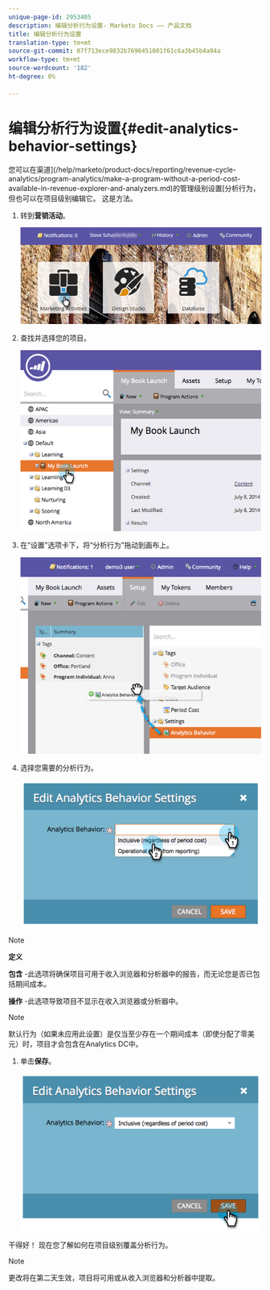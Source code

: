 ```yaml
---
unique-page-id: 2953405
description: 编辑分析行为设置- Marketo Docs —— 产品文档
title: 编辑分析行为设置
translation-type: tm+mt
source-git-commit: 07f713ece9832b7696451001f61c6a3b45b4a94a
workflow-type: tm+mt
source-wordcount: '182'
ht-degree: 0%

---
```



# 编辑分析行为设置{#edit-analytics-behavior-settings}

您可以在渠道](/help/marketo/product-docs/reporting/revenue-cycle-analytics/program-analytics/make-a-program-without-a-period-cost-available-in-revenue-explorer-and-analyzers.md)的管理级别设置[分析行为，但也可以在项目级别编辑它。 这是方法。

1. 转到&#x200B;**营销活动**。

   ![](assets/login-marketing-activities-2.png)

1. 查找并选择您的项目。

   ![](assets/image2014-9-24-11-3a40-3a57.png)

1. 在“设置”选项卡下，将“分析行为”拖动到画布上。

   ![](assets/image2014-9-24-11-3a41-3a2.png)

1. 选择您需要的分析行为。

   ![](assets/image2014-9-24-11-3a42-3a0.png)

>[!NOTE]
>
>**定义**
>
>**包含** -此选项将确保项目可用于收入浏览器和分析器中的报告，而无论您是否已包括期间成本。
>
>**操作** -此选项导致项目不显示在收入浏览器或分析器中。

>[!NOTE]
>
>默认行为（如果未应用此设置）是仅当至少存在一个期间成本（即使分配了零美元）时，项目才会包含在Analytics DC中。

1. 单击&#x200B;**保存**。

   ![](assets/image2014-9-24-11-3a42-3a6.png)

干得好！ 现在您了解如何在项目级别覆盖分析行为。

>[!NOTE]
>
>更改将在第二天生效，项目将可用或从收入浏览器和分析器中提取。

